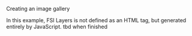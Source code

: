 Creating an image gallery

In this example, FSI Layers is not defined as an HTML tag, but generated entirely by JavaScript.
tbd when finished
